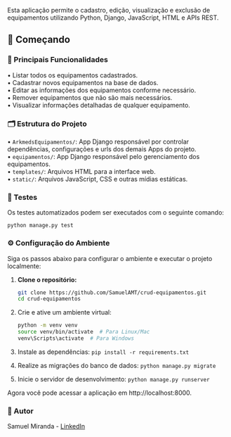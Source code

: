 Esta aplicação permite o cadastro, edição, visualização e exclusão de equipamentos utilizando Python, Django, JavaScript, HTML e APIs REST.

## 🚀 Começando

### 🌟 Principais Funcionalidades</br>
• Listar todos os equipamentos cadastrados.</br>
• Cadastrar novos equipamentos na base de dados.</br>
• Editar as informações dos equipamentos conforme necessário.</br>
• Remover equipamentos que não são mais necessários.</br>
• Visualizar informações detalhadas de qualquer equipamento.</br>

### 🗂️ Estrutura do Projeto</br>
• `ArkmedsEquipamentos/`: App Django responsável por controlar dependências, configurações e urls dos demais Apps do projeto.</br>
• `equipamentos/`: App Django responsável pelo gerenciamento dos equipamentos.</br>
• `templates/`: Arquivos HTML para a interface web.</br>
• `static/`: Arquivos JavaScript, CSS e outras mídias estáticas.</br>

### 🧪 Testes</br>
Os testes automatizados podem ser executados com o seguinte comando:

```python manage.py test```

### ⚙️ Configuração do Ambiente

Siga os passos abaixo para configurar o ambiente e executar o projeto localmente:

1. **Clone o repositório:**
   ```bash
   git clone https://github.com/SamuelAMT/crud-equipamentos.git
   cd crud-equipamentos

2. Crie e ative um ambiente virtual:
    ```bash
    python -m venv venv
    source venv/bin/activate  # Para Linux/Mac
    venv\Scripts\activate  # Para Windows
    ```

3. Instale as dependências:
```pip install -r requirements.txt```

4. Realize as migrações do banco de dados:
```python manage.py migrate```

5. Inicie o servidor de desenvolvimento:
```python manage.py runserver```

Agora você pode acessar a aplicação em http://localhost:8000.

### 👤 Autor</br>
Samuel Miranda - [LinkedIn](https://www.linkedin.com/in/samuel-miranda-software-py/)
